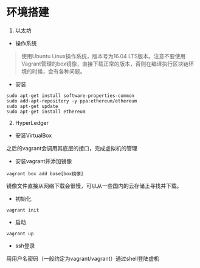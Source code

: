 # 环境搭建

1. 以太坊

* 操作系统

>使用Ubuntu Linux操作系统，版本号为16.04 LTS版本。注意不要使用Vagrant管理的box镜像，直接下载正常的版本，否则在编译执行区块链环境的时候，会有各种问题。

* 安装

```
sudo apt-get install software-properties-common
sudo add-apt-repository -y ppa:ethereum/ethereum
sudo apt-get update
sudo apt-get install ethereum
```

2. HyperLedger

* 安装VirtualBox

之后的vagrant会调用其底层的接口，完成虚拟机的管理

* 安装vagrant并添加镜像

```
vagrant box add base[box镜像]
```
镜像文件直接从网络下载会很慢，可以从一些国内的云存储上寻找并下载。

* 初始化

```
vagrant init
```

* 启动

```
vagrant up
```

* ssh登录

用用户名密码（一般约定为vagrant/vagrant）通过shell登陆虚机